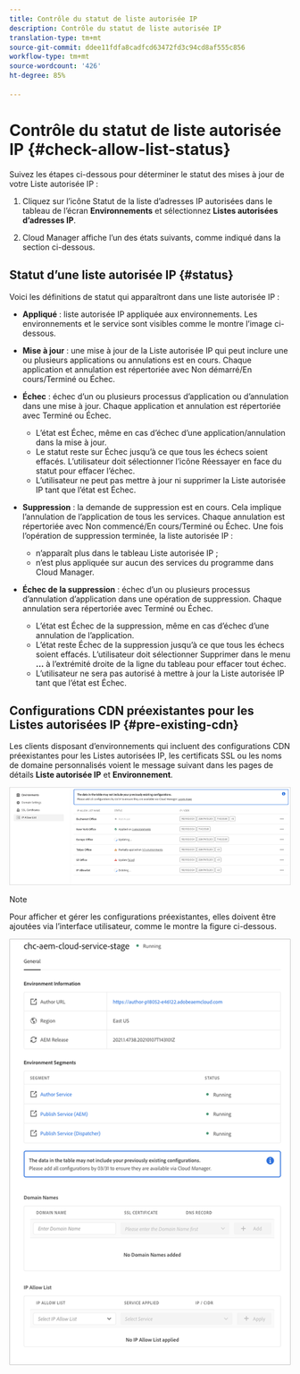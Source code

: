 ```yaml
---
title: Contrôle du statut de liste autorisée IP
description: Contrôle du statut de liste autorisée IP
translation-type: tm+mt
source-git-commit: ddee11fdfa8cadfcd63472fd3c94cd8af555c856
workflow-type: tm+mt
source-wordcount: '426'
ht-degree: 85%

---
```



# Contrôle du statut de liste autorisée IP {#check-allow-list-status}

Suivez les étapes ci-dessous pour déterminer le statut des mises à jour de votre Liste autorisée IP :

1. Cliquez sur l’icône Statut de la liste d’adresses IP autorisées dans le tableau de l’écran **Environnements** et sélectionnez **Listes autorisées d’adresses IP**.

1. Cloud Manager affiche l’un des états suivants, comme indiqué dans la section ci-dessous.

## Statut d’une liste autorisée IP {#status}

Voici les définitions de statut qui apparaîtront dans une liste autorisée IP :

* **Appliqué** : liste autorisée IP appliquée aux environnements.  Les environnements et le service sont visibles comme le montre l’image ci-dessous.

* **Mise à jour** : une mise à jour de la Liste autorisée IP qui peut inclure une ou plusieurs applications ou annulations est en cours. Chaque application et annulation est répertoriée avec Non démarré/En cours/Terminé ou Échec.

* **Échec** : échec d’un ou plusieurs processus d’application ou d’annulation dans une mise à jour. Chaque application et annulation est répertoriée avec Terminé ou Échec.
   * L’état est Échec, même en cas d’échec d’une application/annulation dans la mise à jour.
   * Le statut reste sur Échec jusqu’à ce que tous les échecs soient effacés. L’utilisateur doit sélectionner l’icône Réessayer en face du statut pour effacer l’échec.
   * L’utilisateur ne peut pas mettre à jour ni supprimer la Liste autorisée IP tant que l’état est Échec.

* **Suppression** : la demande de suppression est en cours. Cela implique l’annulation de l’application de tous les services. Chaque annulation est répertoriée avec Non commencé/En cours/Terminé ou Échec.
Une fois l’opération de suppression terminée, la liste autorisée IP :
   * n’apparaît plus dans le tableau Liste autorisée IP ;
   * n’est plus appliquée sur aucun des services du programme dans Cloud Manager.

* **Échec de la suppression** : échec d’un ou plusieurs processus d’annulation d’application dans une opération de suppression. Chaque annulation sera répertoriée avec Terminé ou Échec.

   * L’état est Échec de la suppression, même en cas d’échec d’une annulation de l’application.
   * L’état reste Échec de la suppression jusqu’à ce que tous les échecs soient effacés. L’utilisateur doit sélectionner Supprimer dans le menu **...** à l’extrémité droite de la ligne du tableau pour effacer tout échec.
   * L’utilisateur ne sera pas autorisé à mettre à jour la Liste autorisée IP tant que l’état est Échec.

## Configurations CDN préexistantes pour les Listes autorisées IP {#pre-existing-cdn}

Les clients disposant d’environnements qui incluent des configurations CDN préexistantes pour les Listes autorisées IP, les certificats SSL ou les noms de domaine personnalisés voient le message suivant dans les pages de détails **Liste autorisée IP** et **Environnement**.

![](/help/implementing/cloud-manager/assets/ip-allow-list-1.png)

>[!NOTE]
>Pour afficher et gérer les configurations préexistantes, elles doivent être ajoutées via l’interface utilisateur, comme le montre la figure ci-dessous.

![](/help/implementing/cloud-manager/assets/ip-allow-list-2.png)


